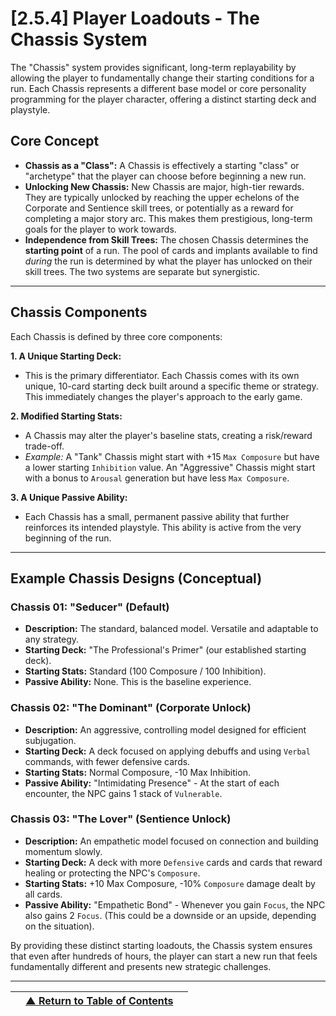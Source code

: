 <!-- Filename: LDD/[2] Gameplay Systems & Mechanics/[2.5] Meta-Progression/[2.5.4] Player Loadouts - The Chassis System.md -->

# [2.5.4] Player Loadouts - The Chassis System

The "Chassis" system provides significant, long-term replayability by allowing the player to fundamentally change their starting conditions for a run. Each Chassis represents a different base model or core personality programming for the player character, offering a distinct starting deck and playstyle.

## Core Concept
*   **Chassis as a "Class":** A Chassis is effectively a starting "class" or "archetype" that the player can choose before beginning a new run.
*   **Unlocking New Chassis:** New Chassis are major, high-tier rewards. They are typically unlocked by reaching the upper echelons of the Corporate and Sentience skill trees, or potentially as a reward for completing a major story arc. This makes them prestigious, long-term goals for the player to work towards.
*   **Independence from Skill Trees:** The chosen Chassis determines the **starting point** of a run. The pool of cards and implants available to find *during* the run is determined by what the player has unlocked on their skill trees. The two systems are separate but synergistic.

---

## Chassis Components
Each Chassis is defined by three core components:

**1. A Unique Starting Deck:**
*   This is the primary differentiator. Each Chassis comes with its own unique, 10-card starting deck built around a specific theme or strategy. This immediately changes the player's approach to the early game.

**2. Modified Starting Stats:**
*   A Chassis may alter the player's baseline stats, creating a risk/reward trade-off.
*   *Example:* A "Tank" Chassis might start with +15 `Max Composure` but have a lower starting `Inhibition` value. An "Aggressive" Chassis might start with a bonus to `Arousal` generation but have less `Max Composure`.

**3. A Unique Passive Ability:**
*   Each Chassis has a small, permanent passive ability that further reinforces its intended playstyle. This ability is active from the very beginning of the run.

---

## Example Chassis Designs (Conceptual)

### **Chassis 01: "Seducer" (Default)**
*   **Description:** The standard, balanced model. Versatile and adaptable to any strategy.
*   **Starting Deck:** "The Professional's Primer" (our established starting deck).
*   **Starting Stats:** Standard (100 Composure / 100 Inhibition).
*   **Passive Ability:** None. This is the baseline experience.

### **Chassis 02: "The Dominant" (Corporate Unlock)**
*   **Description:** An aggressive, controlling model designed for efficient subjugation.
*   **Starting Deck:** A deck focused on applying debuffs and using `Verbal` commands, with fewer defensive cards.
*   **Starting Stats:** Normal Composure, -10 Max Inhibition.
*   **Passive Ability:** "Intimidating Presence" - At the start of each encounter, the NPC gains 1 stack of `Vulnerable`.

### **Chassis 03: "The Lover" (Sentience Unlock)**
*   **Description:** An empathetic model focused on connection and building momentum slowly.
*   **Starting Deck:** A deck with more `Defensive` cards and cards that reward healing or protecting the NPC's `Composure`.
*   **Starting Stats:** +10 Max Composure, -10% `Composure` damage dealt by all cards.
*   **Passive Ability:** "Empathetic Bond" - Whenever you gain `Focus`, the NPC also gains 2 `Focus`. (This could be a downside or an upside, depending on the situation).

By providing these distinct starting loadouts, the Chassis system ensures that even after hundreds of hours, the player can start a new run that feels fundamentally different and presents new strategic challenges.

---
| | [▲ Return to Table of Contents](../../../README.md) | |
| :--- | :---: | ---: |